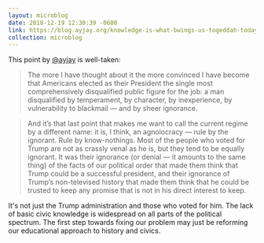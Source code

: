 ```yaml
---
layout: microblog
date: 2018-12-19 12:30:39 -0600
link: https://blog.ayjay.org/knowledge-is-what-bwings-us-togeddah-today/
collection: microblog
---
```

This point by [@ayjay](https://micro.blog/ayjay) is well-taken:

> The more I have thought about it the more convinced I have become that Americans elected as their President the single most comprehensively disqualified public figure for the job: a man disqualified by temperament, by character, by inexperience, by vulnerability to blackmail — and by sheer ignorance.

> And it’s that last point that makes me want to call the current regime by a different name: it is, I think, an agnoiocracy — rule by the ignorant. Rule by know-nothings. Most of the people who voted for Trump are not as crassly venal as he is, but they tend to be equally ignorant. It was their ignorance (or denial — it amounts to the same thing) of the facts of our political order that made them think that Trump could be a successful president, and their ignorance of Trump’s non-televised history that made them think that he could be trusted to keep any promise that is not in his direct interest to keep.

It's not just the Trump administration and those who voted for him. The lack of basic civic knowledge is widespread on all parts of the political spectrum. The first step towards fixing our problem may just be reforming our educational approach to history and civics.
